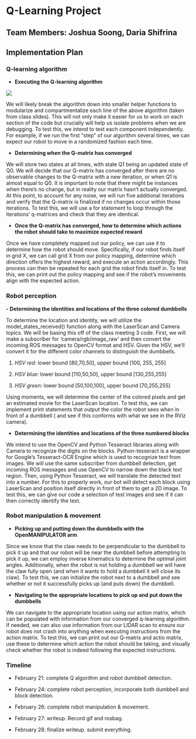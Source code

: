 # Q-Learning Project

## Team Members: Joshua Soong, Daria Shifrina

## Implementation Plan

###   Q-learning algorithm
-   **Executing the Q-learning algorithm**
    

![](https://lh3.googleusercontent.com/hnlul0XhaNpAwx9ZUYSOJ_QOQMIeCt6X_QhAFaTO1XsYm3nI_icYyTzyl1gyp_f63WOFsPBTaITsvIFpHIV_xnmemnOuyBlBQy4bZO7M-BlkoK_vOZ-p2DtwB1ojLW_f45j64s1B)

  

We will likely break the algorithm down into smaller helper functions to modularize and compartmentalize each line of the above algorithm (taken from class slides). This will not only make it easier for us to work on each section of the code but crucially will help us isolate problems when we are debugging. To test this, we intend to test each component independently. For example, if we run the first “step” of our algorithm several times, we can expect our robot to move in a randomized fashion each time.

-   **Determining when the Q-matrix has converged**

We will store two states at all times, with state Q1 being an updated state of Q0. We will decide that our Q-matrix has converged after there are no observable changes to the Q-matrix with a new iteration, or when Q1 is almost equal to Q0. It is important to note that there might be instances when there’s no change, but in reality our matrix hasn’t actually converged. At this point, to account for any noise, we will run five additional iterations and verify that the Q-matrix is finalized if no changes occur within those iterations. To test this, we will use a for statement to loop through the iterations’ q-matrices and check that they are identical.

-   **Once the Q-matrix has converged, how to determine which actions the robot should take to maximize expected reward**
    

Once we have completely mapped out our policy, we can use it to determine how the robot should move. Specifically, if our robot finds itself in grid X, we can call grid X from our policy mapping, determine which direction offers the highest reward, and execute an action accordingly. This process can then be repeated for each grid the robot finds itself in. To test this, we can print out the policy mapping and see if the robot’s movements align with the expected action.

### Robot perception
    

**-   Determining the identities and locations of the three colored dumbbells**
    

To determine the location and identity, we will utilize the model_states_received() function along with the LaserScan and Camera topics. We will be basing this off of the class meeting 3 code. First, we will make a subscriber for ‘camera/rgb/image_raw’ and then convert the incoming ROS messages to OpenCV format and HSV. Given the HSV, we’ll convert it for the different color channels to distinguish the dumbbells.

  

 1. *HSV red*: lower bound [80,70,50], upper bound [100, 255, 255]
    
 2.  *HSV blue*: lower bound [110,50,50], upper bound [130,255,255]
    
   3. *HSV green*: lower bound [50,100,100], upper bound [70,255,255]

Using moments, we will determine the center of the colored pixels and get an estimated movie for the LaserScan location. To test this, we can implement print statements that output the color the robot sees when in front of a dumbbell ( and see if this conforms with what we see in the RViz camera).

-   **Determining the identities and locations of the three numbered blocks**
    

We intend to use the OpenCV and Python Tesseract libraries along with Camera to recognize the digits on the blocks. Python-tesseract is a wrapper for Google’s Tesseract-OCR Engine which is used to recognize text from images. We will use the same subscriber from dumbbell detection, get incoming ROS messages and use OpenCV to narrow down the black text region. Then, using Python Tesseract, we will translate the detected text into a number. For this to properly work, our bot will detect each block using LaserScan and position itself directly in front of them to get a 2D image. To test this, we can give our code a selection of test images and see if it can then correctly identify the text.

### Robot manipulation & movement
    

-   **Picking up and putting down the dumbbells with the OpenMANIPULATOR arm**
    

Since we know that the claw needs to be perpendicular to the dumbbell to pick it up and that our robot will be near the dumbbell before attempting to pick it up, we can employ inverse kinematics to determine the optimal joint angles. Additionally, when the robot is not holding a dumbbell we will have the claw fully open (and when it wants to hold a dumbbell it will close its claw). To test this, we can initialize the robot next to a dumbbell and see whether or not it successfully picks up (and puts down) the dumbbell.

-   **Navigating to the appropriate locations to pick up and put down the dumbbells**
    

We can navigate to the appropriate location using our action matrix, which can be populated with information from our converged q-learning algorithm. If needed, we can also use information from our LIDAR scan to ensure our robot does not crash into anything when executing instructions from the action matrix. To test this, we can print out our Q-matrix and actio matrix, use these to determine which action the robot should be taking, and visually check whether the robot is indeed following the expected instructions.

### Timeline
    

-   February 21: complete Q algorithm and robot dumbbell detection.
    
-   February 24: complete robot perception, incorporate both dumbbell and block detection.
    
-   February 26: complete robot manipulation & movement.
    

-   February 27: writeup. Record gif and rosbag.
    

-   February 28: finalize writeup. submit everything.
